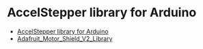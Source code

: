 # AccelStepper library for Arduino

* [AccelStepper library for Arduino](https://www.airspayce.com/mikem/arduino/AccelStepper/)
* [Adafruit_Motor_Shield_V2_Library](https://github.com/adafruit/Adafruit_Motor_Shield_V2_Library)
